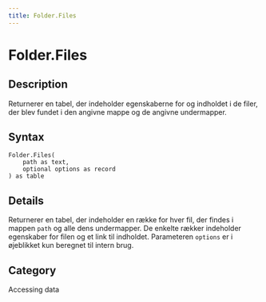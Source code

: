 ```yaml
---
title: Folder.Files
---
```


# Folder.Files


## Description

Returnerer en tabel, der indeholder egenskaberne for og indholdet i de filer, der blev fundet i den angivne mappe og de angivne undermapper.


## Syntax

```powerquery
Folder.Files(
    path as text,
    optional options as record
) as table
```


## Details

Returnerer en tabel, der indeholder en række for hver fil, der findes i mappen <code>path</code> og alle dens undermapper. De enkelte rækker indeholder egenskaber for filen og et link til indholdet. Parameteren <code>options</code> er i øjeblikket kun beregnet til intern brug.



## Category
Accessing data
